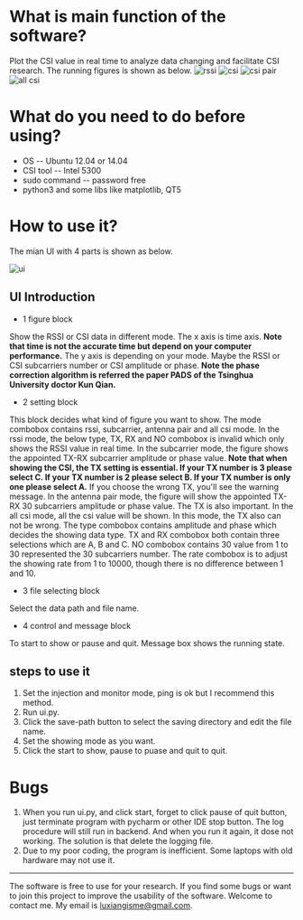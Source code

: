 # What is main function of the software?
Plot the CSI value in real time to analyze data changing and facilitate CSI research.
The running figures is shown as below.
![rssi](https://github.com/luxiangx/CSIPlotter/blob/master/images/rssi.png)
![csi](https://github.com/luxiangx/CSIPlotter/blob/master/images/subcarrier.png)
![csi pair](https://github.com/luxiangx/CSIPlotter/blob/master/images/antenna.png)
![all csi](https://github.com/luxiangx/CSIPlotter/blob/master/images/all.png)

# What do you need to do before using?
- OS -- Ubuntu 12.04 or 14.04
- CSI tool -- Intel 5300
- sudo command -- password free
- python3 and some libs like matplotlib, QT5

# How to use it?
The mian UI with 4 parts is shown as below.

![ui](https://github.com/luxiangx/CSIPlotter/blob/master/readme_img/ui.png)

## UI Introduction
- 1 figure block

Show the RSSI or CSI data in different mode. The x axis is time axis. 
**Note that time is not the accurate time but depend on your computer performance.**
The y axis is depending on your mode. Maybe the RSSI or CSI subcarriers number or CSI amplitude or phase.
**Note the phase correction algorithm is referred the paper PADS of the Tsinghua University doctor Kun Qian.**
- 2 setting block

This block decides what kind of figure you want to show. The mode combobox contains rssi, subcarrier, antenna pair and all csi mode.
In the rssi mode, the below type, TX, RX and NO combobox is invalid which only shows the RSSI value in real time.
In the subcarrier mode, the figure shows the appointed TX-RX subcarrier amplitude or phase value.
**Note that when showing the CSI, the TX setting is essential. If your TX number is 3 please select C. If your TX number is 2 please select B.
If your TX number is only one please select A.** If you choose the wrong TX, you'll see the warning message.
In the antenna pair mode, the figure will show the appointed TX-RX 30 subcarriers amplitude or phase value. The TX is also important.
In the all csi mode, all the csi value will be shown. In this mode, the TX also can not be wrong.
The type combobox contains amplitude and phase which decides the showing data type. TX and RX combobox both contain three selections which are A, B and C. 
NO combobox contains 30 value from 1 to 30 represented the 30 subcarriers number. The rate combobox is to adjust the showing rate from 1 to 10000, though there is no difference between 1 and 10. 

- 3 file selecting block

Select the data path and file name.
- 4 control and message block

To start to show or pause and quit. Message box shows the running state.

## steps to use it
1. Set the injection and monitor mode, ping is ok but I recommend this method.
2. Run ui.py.
3. Click the save-path button to select the saving directory and edit the file name.
4. Set the showing mode as you want.
5. Click the start to show, pause to puase and quit to quit.

# Bugs
1. When you run ui.py, and click start, forget to click pause of quit button, just terminate program with pycharm or other IDE stop button.
The log procedure will still run in backend. And when you run it again, it dose not working. The solution is that delete the logging file.
2. Due to my poor coding, the program is  inefficient. Some laptops with old hardware may not use it.

-------
The software is free to use for your research. If you find some bugs or want to join this project to improve the usability of the software. Welcome to contact me.
My email is <luxiangisme@gmail.com>. 
